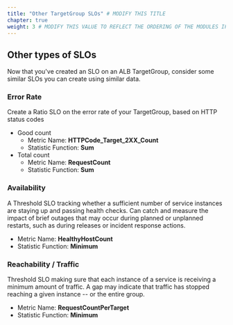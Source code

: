 ```yaml
---
title: "Other TargetGroup SLOs" # MODIFY THIS TITLE
chapter: true
weight: 3 # MODIFY THIS VALUE TO REFLECT THE ORDERING OF THE MODULES IF APPLICABLE
---
```


## Other types of SLOs
Now that you've created an SLO on an ALB TargetGroup, consider some similar SLOs you can create using similar data.

### Error Rate
Create a Ratio SLO on the error rate of your TargetGroup, based on HTTP status codes
- Good count
  - Metric Name: **HTTPCode_Target_2XX_Count**
  - Statistic Function: **Sum**
- Total count
  - Metric Name: **RequestCount**
  - Statistic Function: **Sum**

### Availability
A Threshold SLO tracking whether a sufficient number of service instances are staying up and passing health checks. Can
catch and measure the impact of brief outages that may occur during planned or unplanned restarts, such as during
releases or incident response actions.
- Metric Name: **HealthyHostCount**
- Statistic Function: **Minimum**

### Reachability / Traffic
Threshold SLO making sure that each instance of a service is receiving a minimum amount of traffic. A gap may indicate
that traffic has stopped reaching a given instance -- or the entire group.
- Metric Name: **RequestCountPerTarget**
- Statistic Function: **Minimum**
